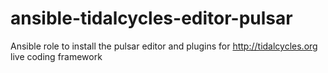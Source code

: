 # ansible-tidalcycles-editor-pulsar
Ansible role to install the pulsar editor and plugins for http://tidalcycles.org live coding framework
